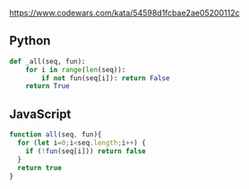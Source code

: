 https://www.codewars.com/kata/54598d1fcbae2ae05200112c

## Python
```python
def _all(seq, fun):
    for i in range(len(seq)):
        if not fun(seq[i]): return False
    return True
```

## JavaScript
```js
function all(seq, fun){
  for (let i=0;i<seq.length;i++) {
    if (!fun(seq[i])) return false
  }
  return true
}
```